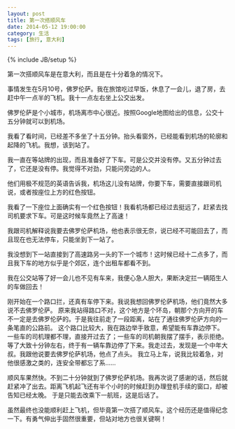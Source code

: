 ```yaml
---
layout: post
title: 第一次搭顺风车
date: 2014-05-12 19:00:00
category: 生活
tags: [旅行, 意大利]
---
```

{% include JB/setup %}

第一次搭顺风车是在意大利，而且是在十分着急的情况下。

<!--more-->
事情发生在5月10号，佛罗伦萨。我在旅馆吃过早饭，休息了一会儿，退了房，去赶中午一点半的飞机。我十一点左右坐上公交出发。

佛罗伦萨是个小城市，机场离市中心很近。按照Google地图给出的信息，公交十五分钟就可以到机场。

我看了看时间，已经差不多坐了十五分钟。抬头看窗外，已经能看到机场的轮廓和起降的飞机。我想，该到站了。

我一直在等站牌的出现，而且准备好了下车。可是公交并没有停。又五分钟过去了，它还是没有停。我觉得不对劲，只能问旁边的人。

他们用极不规范的英语告诉我，机场这儿没有站牌，你要下车，需要直接跟司机说，或者按座位上方的红色按钮。

我看了一下座位上面确实有一个红色按钮！我看机场都已经过去挺远了，赶紧去找司机要求下车。可是这时候车竟然上了高速！

我跟司机解释说我要去佛罗伦萨机场，他也表示很无奈，说已经不可能回去了，而且现在也无法停车，只能坐到下一站了。

我没想到下一站直接到了高速路另一头的下一个城市！这时候已经十二点多了，而且我下车的地方似乎是个郊区，连个出租车都看不到。

我在公交站等了好一会儿也不见有车来，我便心急人胆大，果断决定拦一辆陌生人的车做回去！

刚开始在一个路口拦，还真有车停下来。我说我想回佛罗伦萨机场，他们竟然大多说不去佛罗伦萨。
原来我站得路口不对，这个地方是个环岛，朝那个方向开的车不一定是去佛罗伦萨的。于是我往前走了一段距离，站在了通往佛罗伦萨方向的一条笔直的公路前。
这个路口比较大，我在路边举手致意，希望能有车靠边停下。一些车的司机理都不理，直接开过去了；一些车的司机朝我摆了摆手，表示拒绝。
等了大致十分钟左右，终于有一辆车靠边停了下来。我走过去，发现是一个中年大叔。我跟他说要去佛罗伦萨机场，他点了点头。
我立马上车，说我比较着急，对他很感激之类的，连安全带都忘了系……

顺风车果然快。不到二十分钟就到了佛罗伦萨机场。我再次说了感谢的话，然后就赶紧冲了出去。距离飞机起飞还有半个小时的时候赶到办理登机手续的窗口，却被告知已经太晚。
于是只能去改乘下一航班，这是后话了。

虽然最终也没能顺利赶上飞机，但毕竟第一次搭了顺风车。这个经历还是值得纪念一下。有勇气伸出手固然很重要，但站对地方也很关键啊！